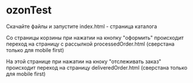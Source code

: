 # ozonTest
Скачайте файлы и запустите index.html - страница каталога

Со страницы корзины при нажатии на кнопку "оформить" происходит переход на страницу с рассылкой processedOrder.html (сверстана только для mobile first)

На этой странице при нажатии на кноку "отслеживать заказ" происходит переход на страницу deliveredOrder.html (сверстана только для mobile first)

